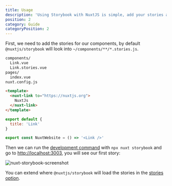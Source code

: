 ```yaml
---
title: Usage
description: 'Using Storybook with NuxtJS is simple, add your stories and run nuxt storybook command.'
position: 2
category: Guide
categoryPosition: 2
---
```


First, we need to add the stories for our components, by default `@nuxtjs/storybook` will look into `~/components/**/*.stories.js`.

```bash
components/
  Link.vue
  Link.stories.vue
pages/
  index.vue
nuxt.config.js
```

<code-group>
  <code-block label="Link.vue" active>

  ```html
  <template>
    <nuxt-link to="https://nuxtjs.org">
      NuxtJs
    </nuxt-link>
  </template>
  ```

  </code-block>
  <code-block label="Link.stories.js">

  ```js
  export default {
    title: 'Link'
  }

  export const NuxtWebsite = () => '<Link />'
  ```

  </code-block>
</code-group>

Then we can run the [development command](/commands#development) with `npx nuxt storybook` and go to [http://localhost:3003](http://localhost:3003), you will see our first story:

![nuxt-storybook-screenshot](/screenshot.png)


<base-alert type="info">

You can extend where `@nuxtjs/storybook` will load the stories in the [stories option](/options#stories).

</base-alert>
